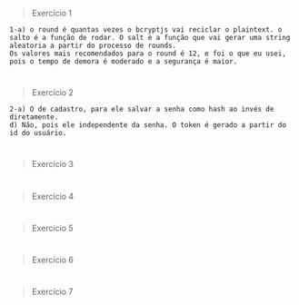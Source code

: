 > Exercício 1

    1-a) o round é quantas vezes o bcryptjs vai reciclar o plaintext. o salto é a função de rodar. O salt é a função que vai gerar uma string aleatoria a partir do processo de rounds.
    Os valores mais recomendados para o round é 12, e foi o que eu usei, pois o tempo de demora é moderado e a segurança é maior.
#
> Exercício 2

    2-a) O de cadastro, para ele salvar a senha como hash ao invés de diretamente.
    d) Não, pois ele independente da senha. O token é gerado a partir do id do usuário.
#
> Exercício 3
#
> Exercício 4
#
> Exercício 5
#
> Exercício 6
#
> Exercício 7
#